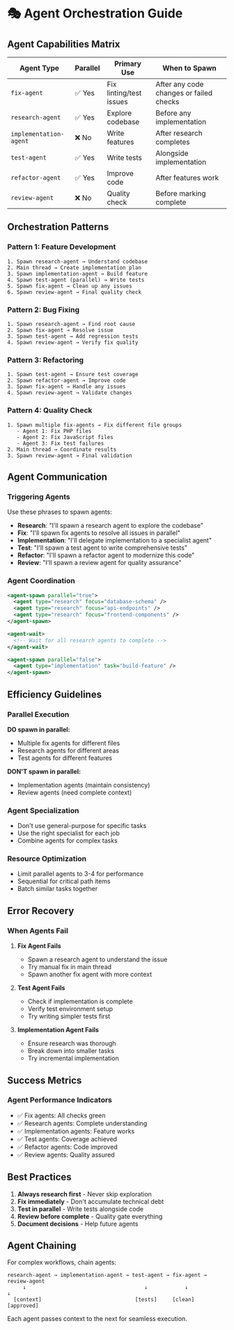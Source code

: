 # 🎭 Agent Orchestration Guide

## Agent Capabilities Matrix

| Agent Type | Parallel | Primary Use | When to Spawn |
|------------|----------|-------------|---------------|
| `fix-agent` | ✅ Yes | Fix linting/test issues | After any code changes or failed checks |
| `research-agent` | ✅ Yes | Explore codebase | Before any implementation |
| `implementation-agent` | ❌ No | Write features | After research completes |
| `test-agent` | ✅ Yes | Write tests | Alongside implementation |
| `refactor-agent` | ✅ Yes | Improve code | After features work |
| `review-agent` | ❌ No | Quality check | Before marking complete |

## Orchestration Patterns

### Pattern 1: Feature Development
```
1. Spawn research-agent → Understand codebase
2. Main thread → Create implementation plan
3. Spawn implementation-agent → Build feature
4. Spawn test-agent (parallel) → Write tests
5. Spawn fix-agent → Clean up any issues
6. Spawn review-agent → Final quality check
```

### Pattern 2: Bug Fixing
```
1. Spawn research-agent → Find root cause
2. Spawn fix-agent → Resolve issue
3. Spawn test-agent → Add regression tests
4. Spawn review-agent → Verify fix quality
```

### Pattern 3: Refactoring
```
1. Spawn test-agent → Ensure test coverage
2. Spawn refactor-agent → Improve code
3. Spawn fix-agent → Handle any issues
4. Spawn review-agent → Validate changes
```

### Pattern 4: Quality Check
```
1. Spawn multiple fix-agents → Fix different file groups
   - Agent 1: Fix PHP files
   - Agent 2: Fix JavaScript files
   - Agent 3: Fix test failures
2. Main thread → Coordinate results
3. Spawn review-agent → Final validation
```

## Agent Communication

### Triggering Agents

Use these phrases to spawn agents:

- **Research**: "I'll spawn a research agent to explore the codebase"
- **Fix**: "I'll spawn fix agents to resolve all issues in parallel"
- **Implementation**: "I'll delegate implementation to a specialist agent"
- **Test**: "I'll spawn a test agent to write comprehensive tests"
- **Refactor**: "I'll spawn a refactor agent to modernize this code"
- **Review**: "I'll spawn a review agent for quality assurance"

### Agent Coordination

```xml
<agent-spawn parallel="true">
  <agent type="research" focus="database-schema" />
  <agent type="research" focus="api-endpoints" />
  <agent type="research" focus="frontend-components" />
</agent-spawn>

<agent-wait>
  <!-- Wait for all research agents to complete -->
</agent-wait>

<agent-spawn parallel="false">
  <agent type="implementation" task="build-feature" />
</agent-spawn>
```

## Efficiency Guidelines

### Parallel Execution
**DO spawn in parallel:**
- Multiple fix agents for different files
- Research agents for different areas
- Test agents for different features

**DON'T spawn in parallel:**
- Implementation agents (maintain consistency)
- Review agents (need complete context)

### Agent Specialization
- Don't use general-purpose for specific tasks
- Use the right specialist for each job
- Combine agents for complex tasks

### Resource Optimization
- Limit parallel agents to 3-4 for performance
- Sequential for critical path items
- Batch similar tasks together

## Error Recovery

### When Agents Fail

1. **Fix Agent Fails**
   - Spawn a research agent to understand the issue
   - Try manual fix in main thread
   - Spawn another fix agent with more context

2. **Test Agent Fails**
   - Check if implementation is complete
   - Verify test environment setup
   - Try writing simpler tests first

3. **Implementation Agent Fails**
   - Ensure research was thorough
   - Break down into smaller tasks
   - Try incremental implementation

## Success Metrics

### Agent Performance Indicators
- ✅ Fix agents: All checks green
- ✅ Research agents: Complete understanding
- ✅ Implementation agents: Feature works
- ✅ Test agents: Coverage achieved
- ✅ Refactor agents: Code improved
- ✅ Review agents: Quality assured

## Best Practices

1. **Always research first** - Never skip exploration
2. **Fix immediately** - Don't accumulate technical debt
3. **Test in parallel** - Write tests alongside code
4. **Review before complete** - Quality gate everything
5. **Document decisions** - Help future agents

## Agent Chaining

For complex workflows, chain agents:

```
research-agent → implementation-agent → test-agent → fix-agent → review-agent
     ↓                                      ↓            ↓            ↓
  [context]                              [tests]     [clean]     [approved]
```

Each agent passes context to the next for seamless execution.